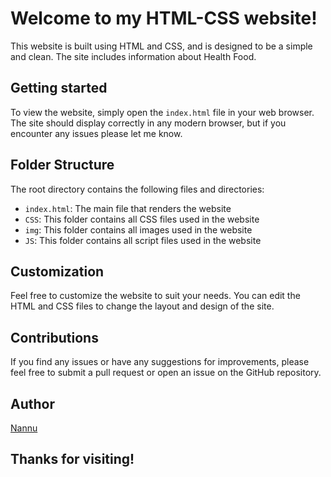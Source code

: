 # Welcome to my HTML-CSS website!

This website is built using HTML and CSS, and is designed to be a simple and clean. The site includes information about Health Food.

## Getting started

To view the website, simply open the `index.html` file in your web browser. The site should display correctly in any modern browser, but if you encounter any issues please let me know.

## Folder Structure

The root directory contains the following files and directories:

- `index.html`: The main file that renders the website
- `CSS`: This folder contains all CSS files used in the website
- `img`: This folder contains all images used in the website
- `JS`: This folder contains all script files used in the website

## Customization

Feel free to customize the website to suit your needs. You can edit the HTML and CSS files to change the layout and design of the site.

## Contributions

If you find any issues or have any suggestions for improvements, please feel free to submit a pull request or open an issue on the GitHub repository.

## Author

[Nannu](https://github.com/nannu-coder)

## Thanks for visiting!

